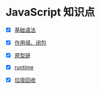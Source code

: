 # JavaScript 知识点

- [x] [基础语法](grammar/index.md)

- [x] [作用域、闭包](scope/index.md)

- [x] [原型链](prototype/index.md)

- [x] [runtime](runtime/index.md)

- [x] [垃圾回收](garbage-collection/index.md)
